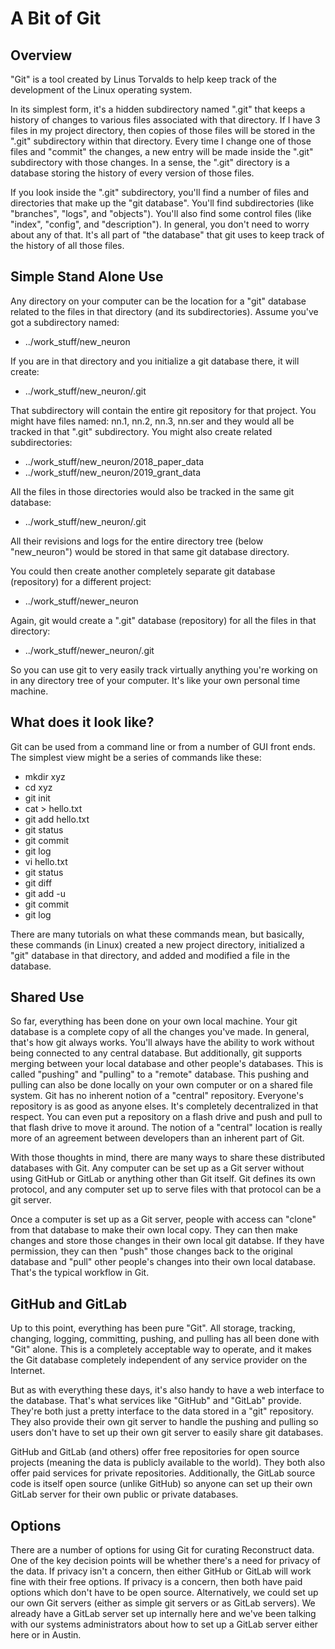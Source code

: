 # A Bit of Git


## Overview

"Git" is a tool created by Linus Torvalds to help keep track of the
development of the Linux operating system.

In its simplest form, it's a hidden subdirectory named ".git" that keeps a history
of changes to various files associated with that directory. If I have 3 files in
my project directory, then copies of those files will be stored in the ".git" subdirectory
within that directory. Every time I change one of those files and "commit" the changes,
a new entry will be made inside the ".git" subdirectory with those changes. In a sense,
the ".git" directory is a database storing the history of every version of those files.

If you look inside the ".git" subdirectory, you'll find a number of files and directories
that make up the "git database". You'll find subdirectories (like "branches", "logs", and
"objects"). You'll also find some control files (like "index", "config", and "description").
In general, you don't need to worry about any of that. It's all part of "the database" that
git uses to keep track of the history of all those files.

## Simple Stand Alone Use

Any directory on your computer can be the location for a "git" database related to the
files in that directory (and its subdirectories). Assume you've got a subdirectory named:

  - ../work_stuff/new_neuron

If you are in that directory and you initialize a git database there, it will create:

  - ../work_stuff/new_neuron/.git

That subdirectory will contain the entire git repository for that project. You might
have files named: nn.1, nn.2, nn.3, nn.ser and they would all be tracked in that ".git"
subdirectory. You might also create related subdirectories:

  - ../work_stuff/new_neuron/2018_paper_data
  - ../work_stuff/new_neuron/2019_grant_data

All the files in those directories would also be tracked in the same git database:

  - ../work_stuff/new_neuron/.git

All their revisions and logs for the entire directory tree (below "new_neuron") would
be stored in that same git database directory.

You could then create another completely separate git database (repository) for a
different project:

  - ../work_stuff/newer_neuron

Again, git would create a ".git" database (repository) for all the files in that directory:

  - ../work_stuff/newer_neuron/.git

So you can use git to very easily track virtually anything you're working on in any
directory tree of your computer. It's like your own personal time machine.

## What does it look like?

Git can be used from a command line or from a number of GUI front ends. The simplest
view might be a series of commands like these:

  - mkdir xyz
  - cd xyz
  - git init
  - cat > hello.txt
  - git add hello.txt
  - git status
  - git commit
  - git log
  - vi hello.txt
  - git status
  - git diff
  - git add -u
  - git commit
  - git log

There are many tutorials on what these commands mean, but basically, these
commands (in Linux) created a new project directory, initialized a "git"
database in that directory, and added and modified a file in the database.

## Shared Use

So far, everything has been done on your own local machine. Your git database is a
complete copy of all the changes you've made. In general, that's how git always
works. You'll always have the ability to work without being connected to any
central database. But additionally, git supports merging between your local
database and other people's databases. This is called "pushing" and "pulling"
to a "remote" database. This pushing and pulling can also be done locally on
your own computer or on a shared file system. Git has no inherent notion of a
"central" repository. Everyone's repository is as good as anyone elses. It's
completely decentralized in that respect. You can even put a repository on a
flash drive and push and pull to that flash drive to move it around. The notion
of a "central" location is really more of an agreement between developers than
an inherent part of Git.

With those thoughts in mind, there are many ways to share these distributed
databases with Git. Any computer can be set up as a Git server without using
GitHub or GitLab or anything other than Git itself. Git defines its own protocol,
and any computer set up to serve files with that protocol can be a git server.

Once a computer is set up as a Git server, people with access can "clone" from
that database to make their own local copy. They can then make changes and store
those changes in their own local git databse. If they have permission, they can
then "push" those changes back to the original database and "pull" other people's
changes into their own local database. That's the typical workflow in Git.

## GitHub and GitLab

Up to this point, everything has been pure "Git". All storage, tracking, changing,
logging, committing, pushing, and pulling has all been done with "Git" alone. This
is a completely acceptable way to operate, and it makes the Git database completely
independent of any service provider on the Internet.

But as with everything these days, it's also handy to have a web interface to the
database. That's what services like "GitHub" and "GitLab" provide. They're both
just a pretty interface to the data stored in a "git" repository. They also provide
their own git server to handle the pushing and pulling so users don't have to set
up their own git server to easily share git databases.

GitHub and GitLab (and others) offer free repositories for open source projects
(meaning the data is publicly available to the world). They both also offer paid
services for private repositories. Additionally, the GitLab source code is itself
open source (unlike GitHub) so anyone can set up their own GitLab server for their
own public or private databases.

## Options

There are a number of options for using Git for curating Reconstruct data. One
of the key decision points will be whether there's a need for privacy of the
data. If privacy isn't a concern, then either GitHub or GitLab will work fine
with their free options. If privacy is a concern, then both have paid options
which don't have to be open source. Alternatively, we could set up our own Git
servers (either as simple git servers or as GitLab servers). We already have a
GitLab server set up internally here and we've been talking with our systems
administrators about how to set up a GitLab server either here or in Austin.

